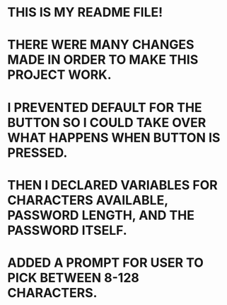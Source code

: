 # THIS IS MY README FILE!
# THERE WERE MANY CHANGES MADE IN ORDER TO MAKE THIS PROJECT WORK.
# I PREVENTED DEFAULT FOR THE BUTTON SO I COULD TAKE OVER WHAT HAPPENS WHEN BUTTON IS PRESSED.
# THEN I DECLARED VARIABLES FOR CHARACTERS AVAILABLE, PASSWORD LENGTH, AND THE PASSWORD ITSELF.
# ADDED A PROMPT FOR USER TO PICK BETWEEN 8-128 CHARACTERS.
#